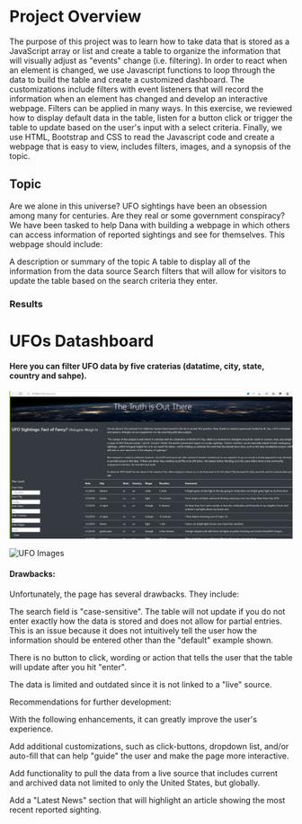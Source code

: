 # Project Overview

The purpose of this project was to learn how to take data that is stored as a JavaScript array or list and create a table to organize the information that will visually adjust as "events" change (i.e. filtering). In order to react when an element is changed, we use Javascript functions to loop through the data to build the table and create a customized dashboard. The customizations include filters with event listeners that will record the information when an element has changed and develop an interactive webpage. Filters can be applied in many ways. In this exercise, we reviewed how to display default data in the table, listen for a button click or trigger the table to update based on the user's input with a select criteria. Finally, we use HTML, Bootstrap and CSS to read the Javascript code and create a webpage that is easy to view, includes filters, images, and a synopsis of the topic.


## Topic

Are we alone in this universe? UFO sightings have been an obsession among many for centuries. Are they real or some government conspiracy? We have been tasked to help Dana with building a webpage in which others can access information of reported sightings and see for themselves. This webpage should include:

A description or summary of the topic
A table to display all of the information from the data source
Search filters that will allow for visitors to update the table based on the search criteria they enter.




### Results

# UFOs Datashboard

#### Here you can filter UFO data by five craterias (datatime, city, state, country and sahpe).

![UFO Images](./static/images/dashboard.png)

![UFO Images](./static/images/nasa.png)

#### Drawbacks:

Unfortunately, the page has several drawbacks. They include:

The search field is "case-sensitive". The table will not update if you do not enter exactly how the data is stored and does not allow for partial entries. This is an issue because it does not intuitively tell the user how the information should be entered other than the "default" example shown.

There is no button to click, wording or action that tells the user that the table will update after you hit "enter".

The data is limited and outdated since it is not linked to a "live" source.

Recommendations for further development:

With the following enhancements, it can greatly improve the user's experience.

Add additional customizations, such as click-buttons, dropdown list, and/or auto-fill that can help "guide" the user and make the page more interactive.

Add functionality to pull the data from a live source that includes current and archived data not limited to only the United States, but globally.

Add a "Latest News" section that will highlight an article showing the most recent reported sighting.